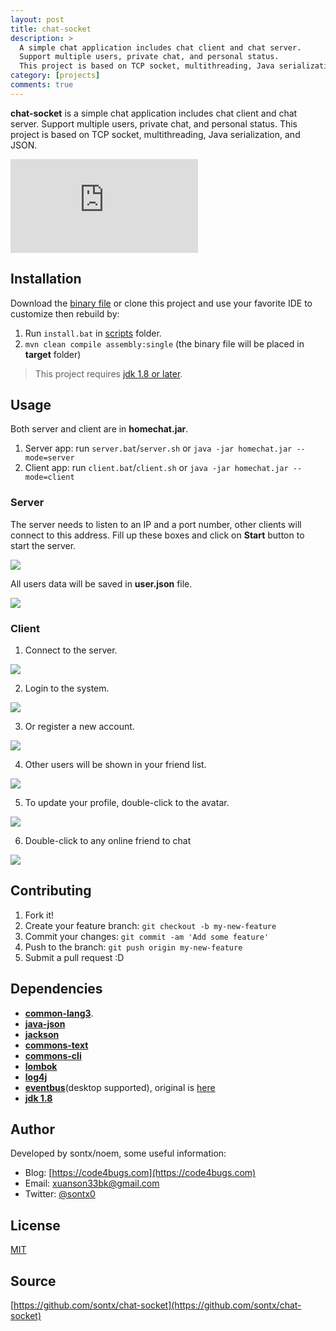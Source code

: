 ```yaml
---
layout: post
title: chat-socket
description: >
  A simple chat application includes chat client and chat server.
  Support multiple users, private chat, and personal status.
  This project is based on TCP socket, multithreading, Java serialization, and JSON.
category: [projects]
comments: true
---
```


**chat-socket** is a simple chat application includes chat client and chat server.
Support multiple users, private chat, and personal status.
This project is based on TCP socket, multithreading, Java serialization, and JSON.

<div class="video-wrapper">
  <iframe src="https://www.youtube.com/embed/tIEG-Q6liXw" frameborder="0" allowfullscreen></iframe>
</div>

## Installation
Download the [binary file](https://github.com/sontx/chat-socket/releases) or clone this project and use your favorite IDE to
customize then rebuild by:

1. Run `install.bat` in [scripts](https://github.com/sontx/chat-socket/tree/master/scripts) folder.
1. `mvn clean compile assembly:single` (the binary file will be placed in **target** folder)

> This project requires [jdk 1.8 or later](https://www.oracle.com/technetwork/java/javase/downloads/jdk8-downloads-2133151.html).

## Usage
Both server and client are in **homechat.jar**.
1. Server app: run `server.bat`/`server.sh` or `java -jar homechat.jar --mode=server`
2. Client app: run `client.bat`/`client.sh` or `java -jar homechat.jar --mode=client`

### Server
The server needs to listen to an IP and a port number, other clients will connect to this address.
Fill up these boxes and click on **Start** button to start the server.

![](https://1.bp.blogspot.com/-kB7oA2W7bcc/WzcodYjgBtI/AAAAAAAAVOs/JBM-hmbCSoE9aWaZYSl77k0C0Ggm-kkZgCLcBGAs/s1600/server.PNG)

All users data will be saved in **user.json** file.

![](https://1.bp.blogspot.com/-3jSUQe1DRLY/WzcuV6DxROI/AAAAAAAAVPE/Ebh3KjveqG4kPMdfOvM2-mKjfjSpwMAbACLcBGAs/user-json.PNG)

### Client
1. Connect to the server.

![](https://3.bp.blogspot.com/-BfelkTjAyt0/WzcobEPCZ8I/AAAAAAAAVOc/NbLfhTq8yfYFisydCUs9KiessLw4w3P0ACLcBGAs/s1600/client-connection.PNG)

2. Login to the system.

![](https://4.bp.blogspot.com/-V-KG-eGL84Q/Wzcob9l9eII/AAAAAAAAVOg/3d5hNPowqdMVQSTa5MN7nwj-WgkO_k7dgCLcBGAs/s1600/client-login.PNG)

3. Or register a new account.

![](https://2.bp.blogspot.com/-j4opAkxDQPU/Wzcocwr_xPI/AAAAAAAAVOo/UYAr6J84gjIjYUwskm0oGJ3rBPda8ZWNwCLcBGAs/s1600/client-register.PNG)

4. Other users will be shown in your friend list.

![](https://3.bp.blogspot.com/-4mgFXugXUps/WzcobCOOhOI/AAAAAAAAVOY/y9D8YMwETGUIrElK5rJy_XT2l_6iO1s7QCLcBGAs/s1600/client-friendlist.PNG)

5. To update your profile, double-click to the avatar.

![](https://3.bp.blogspot.com/-CwPvtWoHAY4/WzcocQqJQAI/AAAAAAAAVOk/mfAu94v3EOwlxoqCxy8lYVmP593h_bXvQCLcBGAs/s1600/client-profile.PNG)

6. Double-click to any online friend to chat

![](https://1.bp.blogspot.com/-MrJ4UuYQk7Y/WzcobCL1rSI/AAAAAAAAVOU/1M8NUAGLMd8TqbU47dGvv--fFV0BYYENwCLcBGAs/s1600/client-chatting.PNG)

## Contributing
1. Fork it!
2. Create your feature branch: `git checkout -b my-new-feature`
3. Commit your changes: `git commit -am 'Add some feature'`
4. Push to the branch: `git push origin my-new-feature`
5. Submit a pull request :D

## Dependencies

 - [**common-lang3**](https://commons.apache.org/proper/commons-lang/).
 - [**java-json**](https://www.java2s.com/Code/Jar/j/Downloadjavajsonjar.htm)
 - [**jackson**](https://github.com/FasterXML/jackson)
 - [**commons-text**](https://commons.apache.org/proper/commons-text/)
 - [**commons-cli**](https://commons.apache.org/proper/commons-cli/)
 - [**lombok**](https://projectlombok.org/)
 - [**log4j**](https://logging.apache.org/log4j)
 - [**eventbus**](https://github.com/sontx/eventbus-1)(desktop supported), original is [here](https://github.com/greenrobot/EventBus) 
 - [**jdk 1.8**](https://www.oracle.com/technetwork/java/javase/downloads/jdk8-downloads-2133151.html)

## Author
Developed by sontx/noem, some useful information:

 - Blog: [https://code4bugs.com](https://code4bugs.com)
 - Email: <a href="mailto:xuanson33bk@gmail.com">xuanson33bk@gmail.com</a>
 - Twitter: [@sontx0](https://twitter.com/sontx0)

## License
[MIT](https://github.com/sontx/chat-socket/blob/master/LICENSE)

## Source
[https://github.com/sontx/chat-socket](https://github.com/sontx/chat-socket)
